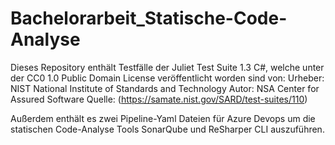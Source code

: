 # Bachelorarbeit_Statische-Code-Analyse
Dieses Repository enthält Testfälle der Juliet Test Suite 1.3 C#, welche unter der CC0 1.0 Public Domain License veröffentlicht worden sind von:
  Urheber: NIST National Institute of Standards and Technology
  Autor: NSA Center for Assured Software 
  Quelle: (https://samate.nist.gov/SARD/test-suites/110)

Außerdem enthält es zwei Pipeline-Yaml Dateien für Azure Devops um die statischen Code-Analyse Tools SonarQube und ReSharper CLI auszuführen. 
